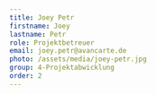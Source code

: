 ```yaml
---
title: Joey Petr
firstname: Joey
lastname: Petr
role: Projektbetreuer
email: joey.petr@avancarte.de
photo: /assets/media/joey-petr.jpg
group: 4-Projektabwicklung
order: 2
---
```

